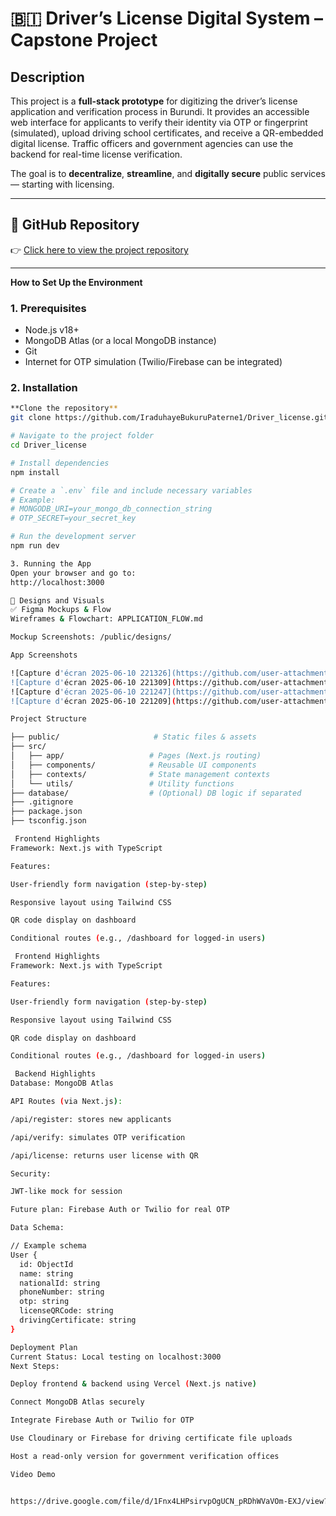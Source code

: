 # 🇧🇮 Driver’s License Digital System – Capstone Project

##  Description

This project is a **full-stack prototype** for digitizing the driver’s license application and verification process in Burundi. It provides an accessible web interface for applicants to verify their identity via OTP or fingerprint (simulated), upload driving school certificates, and receive a QR-embedded digital license. Traffic officers and government agencies can use the backend for real-time license verification.

The goal is to **decentralize**, **streamline**, and **digitally secure** public services — starting with licensing.

---

## 🔗 GitHub Repository

👉 [Click here to view the project repository](https://github.com/IraduhayeBukuruPaterne1/Driver_license)

---

**How to Set Up the Environment**

### 1. **Prerequisites**
- Node.js v18+
- MongoDB Atlas (or a local MongoDB instance)
- Git
- Internet for OTP simulation (Twilio/Firebase can be integrated)

### 2. **Installation**

```bash
**Clone the repository**  
git clone https://github.com/IraduhayeBukuruPaterne1/Driver_license.git

# Navigate to the project folder
cd Driver_license

# Install dependencies
npm install

# Create a `.env` file and include necessary variables
# Example:
# MONGODB_URI=your_mongo_db_connection_string
# OTP_SECRET=your_secret_key

# Run the development server
npm run dev

3. Running the App
Open your browser and go to:
http://localhost:3000

🎨 Designs and Visuals
✅ Figma Mockups & Flow
Wireframes & Flowchart: APPLICATION_FLOW.md

Mockup Screenshots: /public/designs/

App Screenshots

![Capture d'écran 2025-06-10 221326](https://github.com/user-attachments/assets/007ee348-3153-461e-8c11-4d68523ebdd5)
![Capture d'écran 2025-06-10 221309](https://github.com/user-attachments/assets/b8db552e-ce7a-4486-8cdb-cf60d2a231ef)
![Capture d'écran 2025-06-10 221247](https://github.com/user-attachments/assets/7ca7744c-49ec-4a2e-884d-339a2d3acbe9)
![Capture d'écran 2025-06-10 221209](https://github.com/user-attachments/assets/a3377201-2482-44b0-839e-cb3de6d04ba1)

Project Structure

├── public/                     # Static files & assets
├── src/                       
│   ├── app/                   # Pages (Next.js routing)
│   ├── components/            # Reusable UI components
│   ├── contexts/              # State management contexts
│   └── utils/                 # Utility functions
├── database/                  # (Optional) DB logic if separated
├── .gitignore
├── package.json
├── tsconfig.json

 Frontend Highlights
Framework: Next.js with TypeScript

Features:

User-friendly form navigation (step-by-step)

Responsive layout using Tailwind CSS

QR code display on dashboard

Conditional routes (e.g., /dashboard for logged-in users)

 Frontend Highlights
Framework: Next.js with TypeScript

Features:

User-friendly form navigation (step-by-step)

Responsive layout using Tailwind CSS

QR code display on dashboard

Conditional routes (e.g., /dashboard for logged-in users)

 Backend Highlights
Database: MongoDB Atlas

API Routes (via Next.js):

/api/register: stores new applicants

/api/verify: simulates OTP verification

/api/license: returns user license with QR

Security:

JWT-like mock for session

Future plan: Firebase Auth or Twilio for real OTP

Data Schema:

// Example schema
User {
  id: ObjectId
  name: string
  nationalId: string
  phoneNumber: string
  otp: string
  licenseQRCode: string
  drivingCertificate: string
}

Deployment Plan
Current Status: Local testing on localhost:3000
Next Steps:

Deploy frontend & backend using Vercel (Next.js native)

Connect MongoDB Atlas securely

Integrate Firebase Auth or Twilio for OTP

Use Cloudinary or Firebase for driving certificate file uploads

Host a read-only version for government verification offices

Video Demo


https://drive.google.com/file/d/1Fnx4LHPsirvpOgUCN_pRDhWVaVOm-EXJ/view?usp=sharing
